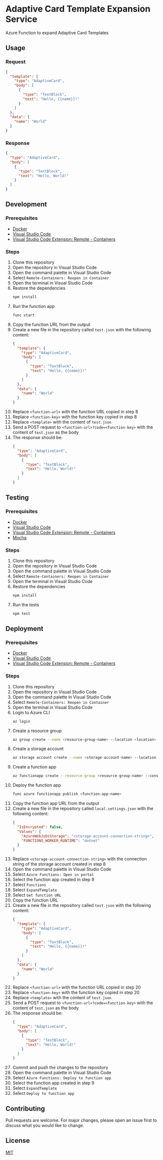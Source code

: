 # Adaptive Card Template Expansion Service

Azure Function to expand Adaptive Card Templates

## Usage

### Request

```json
{
  "template": {
    "type": "AdaptiveCard",
    "body": [
      {
        "type": "TextBlock",
        "text": "Hello, {{name}}!"
      }
    ]
  },
  "data": {
    "name": "World"
  }
}
```

### Response

```json
{
  "type": "AdaptiveCard",
  "body": [
    {
      "type": "TextBlock",
      "text": "Hello, World!"
    }
  ]
}
```

## Development

### Prerequisites

- [Docker](https://www.docker.com/)
- [Visual Studio Code](https://code.visualstudio.com/)
- [Visual Studio Code Extension: Remote - Containers](https://marketplace.visualstudio.com/items?itemName=ms-vscode-remote.remote-containers)

### Steps

1. Clone this repository
2. Open the repository in Visual Studio Code
3. Open the command palette in Visual Studio Code
4. Select `Remote-Containers: Reopen in Container`
5. Open the terminal in Visual Studio Code
6. Restore the dependencies
   ```bash
   npm install
   ```
7. Run the function app
   ```bash
   func start
   ```
8. Copy the function URL from the output
9. Create a new file in the repository called `test.json` with the following content:
   ```json
   {
     "template": {
       "type": "AdaptiveCard",
       "body": [
         {
           "type": "TextBlock",
           "text": "Hello, {{name}}!"
         }
       ]
     },
     "data": {
       "name": "World"
     }
   }
   ```
10. Replace `<function-url>` with the function URL copied in step 8
11. Replace `<function-key>` with the function key copied in step 8
12. Replace `<template>` with the content of `test.json`
13. Send a POST request to `<function-url>?code=<function-key>` with the content of `test.json` as the body
14. The response should be:
    ```json
    {
      "type": "AdaptiveCard",
      "body": [
        {
          "type": "TextBlock",
          "text": "Hello, World!"
        }
      ]
    }
    ```

## Testing

### Prerequisites

- [Docker](https://www.docker.com/)
- [Visual Studio Code](https://code.visualstudio.com/)
- [Visual Studio Code Extension: Remote - Containers](https://marketplace.visualstudio.com/items?itemName=ms-vscode-remote.remote-containers)
- [Mocha](https://mochajs.org/)

### Steps

1. Clone this repository
2. Open the repository in Visual Studio Code
3. Open the command palette in Visual Studio Code
4. Select `Remote-Containers: Reopen in Container`
5. Open the terminal in Visual Studio Code
6. Restore the dependencies
   ```bash
   npm install
   ```
7. Run the tests
   ```bash
   npm test
   ```

## Deployment

### Prerequisites

- [Docker](https://www.docker.com/)
- [Visual Studio Code](https://code.visualstudio.com/)
- [Visual Studio Code Extension: Remote - Containers](https://marketplace.visualstudio.com/items?itemName=ms-vscode-remote.remote-containers)

### Steps

1. Clone this repository
2. Open the repository in Visual Studio Code
3. Open the command palette in Visual Studio Code
4. Select `Remote-Containers: Reopen in Container`
5. Open the terminal in Visual Studio Code
6. Login to Azure CLI
   ```bash
   az login
   ```
7. Create a resource group
   ```bash
   az group create --name <resource-group-name> --location <location>
   ```
8. Create a storage account
   ```bash
   az storage account create --name <storage-account-name> --location <location> --resource-group <resource-group-name> --sku Standard_LRS
   ```
9. Create a function app
   ```bash
   az functionapp create --resource-group <resource-group-name> --consumption-plan-location <location> --runtime dotnet --functions-version 3 --name <function-app-name> --storage-account <storage-account-name>
   ```
10. Deploy the function app
    ```bash
    func azure functionapp publish <function-app-name>
    ```
11. Copy the function app URL from the output
12. Create a new file in the repository called `local.settings.json` with the following content:
    ```json
    {
      "IsEncrypted": false,
      "Values": {
        "AzureWebJobsStorage": "<storage-account-connection-string>",
        "FUNCTIONS_WORKER_RUNTIME": "dotnet"
      }
    }
    ```
13. Replace `<storage-account-connection-string>` with the connection string of the storage account created in step 8
14. Open the command palette in Visual Studio Code
15. Select `Azure Functions: Open in portal`
16. Select the function app created in step 9
17. Select `Functions`
18. Select `ExpandTemplate`
19. Select `Get function URL`
20. Copy the function URL
21. Create a new file in the repository called `test.json` with the following content:
    ```json
    {
      "template": {
        "type": "AdaptiveCard",
        "body": [
          {
            "type": "TextBlock",
            "text": "Hello, {{name}}!"
          }
        ]
      },
      "data": {
        "name": "World"
      }
    }
    ```
22. Replace `<function-url>` with the function URL copied in step 20
23. Replace `<function-key>` with the function key copied in step 20
24. Replace `<template>` with the content of `test.json`
25. Send a POST request to `<function-url>?code=<function-key>` with the content of `test.json` as the body
26. The response should be:
    ```json
    {
      "type": "AdaptiveCard",
      "body": [
        {
          "type": "TextBlock",
          "text": "Hello, World!"
        }
      ]
    }
    ```
27. Commit and push the changes to the repository
28. Open the command palette in Visual Studio Code
29. Select `Azure Functions: Deploy to function app`
30. Select the function app created in step 9
31. Select `ExpandTemplate`
32. Select `Deploy to function app`

## Contributing

Pull requests are welcome. For major changes, please open an issue first to discuss what you would like to change.

## License

[MIT](LICENSE)
